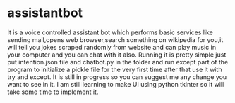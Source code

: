 # assistantbot
It is a voice controlled assistant bot which performs basic services like sending mail,opens web browser,search something on wikipedia for you,it will tell you jokes scraped randomly from website and can play music in your computer and you can chat with it also.
Running it is pretty simple just put intention.json file and chatbot.py in the folder and run except part of the program to initialize a pickle file for the very first time after that use it with try and except.
It is still in progress so you can suggest me any change you want to see in it.
I am still learning to make UI using python tkinter so it will take some time to implement it.

